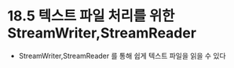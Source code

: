 # 18.5 텍스트 파일 처리를 위한 StreamWriter,StreamReader
* StreamWriter,StreamReader 를 통해 쉽게 텍스트 파일을 읽을 수 있다


